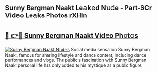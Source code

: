 ## Sunny Bergman Naakt Le𝚊k𝚎d N𝚞𝚍e - Part-6Cr Vid𝚎o Le𝚊ks Photos rXHln

# <h2><a href="http://fb9zk9.evod.top/?m=Sunny+Bergman+Naakt">🔗 👉🔴 Sunny Bergman Naakt Vid𝚎o Ph𝚘t𝚘s</a></h2>

[![Sunny Bergman Naakt N𝚞d𝚎s](https://i.imgur.com/8V9OHl7.gif)](http://fb9zk9.evod.top/?m=Sunny+Bergman+Naakt)
Social media sensation Sunny Bergman Naakt, famous for sharing lifestyle and dance content, including dance performances and vlogs. The public's fascination with Sunny Bergman Naakt personal life has only added to his mystique as a public figure. 
